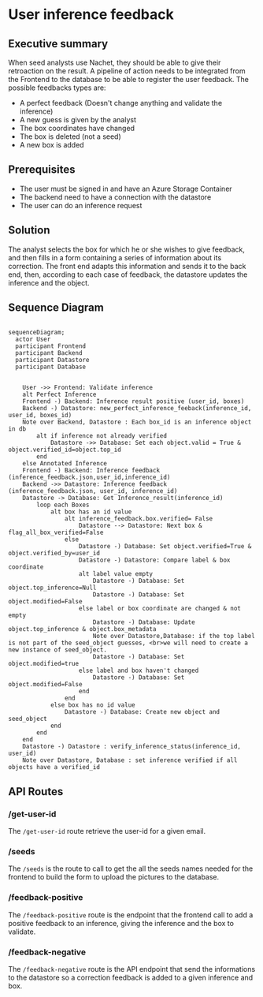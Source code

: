 # User inference feedback

## Executive summary

When seed analysts use Nachet, they should be able to give their retroaction on
the result. A pipeline of action needs to be integrated from the Frontend to the
database to be able to register the user feedback. The possible feedbacks types
are:

- A perfect feedback (Doesn't change anything and validate the inference)
- A new guess is given by the analyst
- The box coordinates have changed
- The box is deleted (not a seed)
- A new box is added

## Prerequisites

- The user must be signed in and have an Azure Storage Container
- The backend need to have a connection with the datastore
- The user can do an inference request

## Solution

The analyst selects the box for which he or she wishes to give feedback, and
then fills in a form containing a series of information about its correction.
The front end adapts this information and sends it to the back end, then,
according to each case of feedback, the datastore updates the inference and the
object.

## Sequence Diagram

``` mermaid

sequenceDiagram;
  actor User
  participant Frontend
  participant Backend
  participant Datastore
  participant Database
  

    User ->> Frontend: Validate inference
    alt Perfect Inference
    Frontend -) Backend: Inference result positive (user_id, boxes)
    Backend -) Datastore: new_perfect_inference_feeback(inference_id, user_id, boxes_id)
    Note over Backend, Datastore : Each box_id is an inference object in db
        alt if inference not already verified
            Datastore ->> Database: Set each object.valid = True & object.verified_id=object.top_id
        end
    else Annotated Inference
    Frontend -) Backend: Inference feedback (inference_feedback.json,user_id,inference_id)
    Backend ->> Datastore: Inference feedback (inference_feedback.json, user_id, inference_id)
    Datastore -> Database: Get Inference_result(inference_id)
        loop each Boxes
            alt box has an id value
                alt inference_feedback.box.verified= False
                    Datastore --> Datastore: Next box & flag_all_box_verified=False
                else
                    Datastore -) Database: Set object.verified=True & object.verified_by=user_id
                    Datastore -) Datastore: Compare label & box coordinate
                    alt label value empty
                        Datastore -) Database: Set object.top_inference=Null
                        Datastore -) Database: Set object.modified=False                   
                    else label or box coordinate are changed & not empty
                        Datastore -) Database: Update object.top_inference & object.box_metadata
                        Note over Datastore,Database: if the top label is not part of the seed_object guesses, <br>we will need to create a new instance of seed_object.
                        Datastore -) Database: Set object.modified=true
                    else label and box haven't changed
                        Datastore -) Database: Set object.modified=False
                    end
                end
            else box has no id value
                Datastore -) Database: Create new object and seed_object
            end
        end
    end
    Datastore -) Datastore : verify_inference_status(inference_id, user_id)
    Note over Datastore, Database : set inference verified if all objects have a verified_id

```

## API Routes

### /get-user-id

The `/get-user-id` route retrieve the user-id for a given email.

### /seeds

The `/seeds` is the route to call to get the all the seeds names needed for the
frontend to build the form to upload the pictures to the database.

### /feedback-positive

The `/feedback-positive` route is the endpoint that the frontend call to add a
positive feedback to an inference, giving the inference and the box to validate.

### /feedback-negative

The `/feedback-negative` route is the API endpoint that send the informations to
the datastore so a correction feedback is added to a given inference and box.
